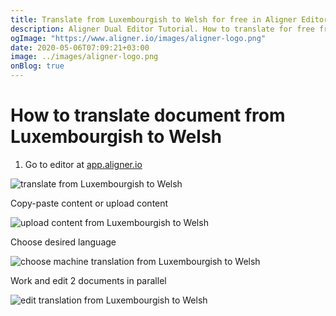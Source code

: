 ```yaml
---
title: Translate from Luxembourgish to Welsh for free in Aligner Editor
description: Aligner Dual Editor Tutorial. How to translate for free from Luxembourgish to Welsh. Aligner is multilingual document management platform. 
ogImage: "https://www.aligner.io/images/aligner-logo.png"
date: 2020-05-06T07:09:21+03:00
image: ../images/aligner-logo.png
onBlog: true
---
```


# How to translate document from Luxembourgish to Welsh

1. Go to editor at [app.aligner.io](https://app.aligner.io "Aligner App web page")

![translate from Luxembourgish to Welsh](../aligner-blank-editor.png "translate from Luxembourgish to Welsh")

Copy-paste content or upload content

![upload content from Luxembourgish to Welsh](../aligner-uploaded-document.png "upload content from Luxembourgish to Welsh")

Choose desired language

![choose machine translation from Luxembourgish to Welsh](../aligner-language-dropdown.png "choose machine translation from Luxembourgish to Welsh")

Work and edit 2 documents in parallel

![edit translation from Luxembourgish to Welsh](../aligner-double-sitded-editor.png "edit translation from Luxembourgish to Welsh")

